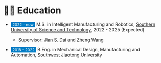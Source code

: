 # 👨‍🎓 Education

* <span style="font-size:12px;color:#FFFFFF;background-color:#007ec6;padding:1px 5px 1px 5px;">2022 - now</span> M.S. in Intelligent Manufacturing and Robotics, [Southern University of Science and Technology](https://www.sustech.edu.cn/en/), 2022 - 2025 (Expected)
    * Supervisor: [Jian S. Dai](https://sustech.edu.cn/zh/faculties/daijiansheng.html) and [Zheng Wang](https://mee.sustech.edu.cn/jiaozhiyuangong/896.html)


* <span style="font-size:12px;color:#FFFFFF;background-color:#007ec6;padding:1px 5px 1px 5px;">2018 - 2022</span> B.Eng. in Mechanical Design, Manufacturing and Automation, [Southwest Jiaotong University](https://en.swjtu.edu.cn/)